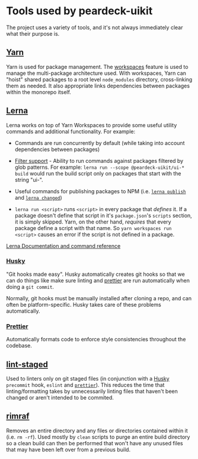 
# Tools used by peardeck-uikit

The project uses a variety of tools, and it's not always immediately clear what their purpose is.

## [Yarn](https://yarnpkg.com)

Yarn is used for package management. The [workspaces](https://yarnpkg.com/lang/en/docs/workspaces/) feature is used to manage the multi-package architecture used. With workspaces, Yarn can "hoist" shared packages to a root level `node_modules` directory, cross-linking them as needed. It also appropriate links dependencies between packages within the monorepo itself.

## [Lerna](https://lerna.js.org/)

Lerna works on top of Yarn Workspaces to provide some useful utility commands and additional functionality. For example:

* Commands are run concurrently by default (while taking into account dependencies between packages)

* [Filter support](https://www.npmjs.com/package/@lerna/filter-options) - Ability to run commands against packages filtered by glob patterns. For example: `lerna run --scope @peardeck-uikit/ui-* build` would run the build script only on packages that start with the string "ui-".

* Useful commands for publishing packages to NPM (i.e. [`lerna publish`](https://github.com/lerna/lerna/tree/master/commands/publish#readme) and [`lerna changed`](https://github.com/lerna/lerna/tree/master/commands/changed#readme))

* `lerna run <script>` runs `<script>` in every package that _defines_ it. If a package doesn't define that script in it's `package.json`'s `scripts` section, it is simply skipped. Yarn, on the other hand, _requires_ that every package define a script with that name. So `yarn workspaces run <script>` causes an error if the script is not defined in a package.

[Lerna Documentation and command reference](https://github.com/lerna/lerna#readme)

### [Husky](https://github.com/typicode/husky)

"Git hooks made easy". Husky automatically creates git hooks so that we can do things like make sure linting and [prettier](#Prettier) are run automatically when doing a `git commit`.

Normally, git hooks must be manually installed after cloning a repo, and can often be platform-specific. Husky takes care of these problems automatically.

### [Prettier](https://www.npmjs.com/package/prettier)

Automatically formats code to enforce style consistencies throughout the codebase.

## [lint-staged](https://github.com/okonet/lint-staged)

Used to linters only on git staged files (in conjunction with a [Husky](#Husky) `precommit` hook, `eslint` and [`prettier`](#Prettier)). This reduces the time that linting/formatting takes by unnecessarily linting files that haven't been changed or aren't intended to be commited.

## [rimraf](https://www.npmjs.com/package/rimraf)

Removes an entire directory and any files or directories contained within it (i.e. `rm -rf`). Used mostly by `clean` scripts to purge an entire build directory so a clean build can then be performed that won't have any unused files that may have been left over from a previous build.
